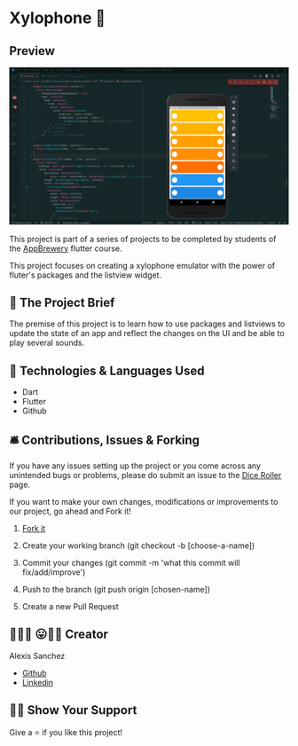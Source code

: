 
# Xylophone 🎹

## Preview

![App Preview](./assets/app-preview.png)


This project is part of a series of projects to be completed by students of the [AppBrewery](https://www.appbrewery.co/p/flutter-development-bootcamp-with-dart) flutter course.

This project focuses on creating a xylophone emulator with the power of fluter's packages and the listview widget.

## 🧮 The Project Brief

The premise of this project is to learn how to use packages and listviews to update the state of an app and reflect the changes on the UI and be able to play several sounds.

## 🧬 Technologies & Languages Used

- Dart
- Flutter
- Github

## 🛎️ Contributions, Issues & Forking

If you have any issues setting up the project or you come across any unintended bugs or problems, please do submit an issue to the [Dice Roller](https://github.com/Psiale/xylophone-flutter/issues) page.

If you want to make your own changes, modifications or improvements to our project, go ahead and Fork it!
1. [Fork it](https://github.com/Psiale/xylophone-flutter/fork)

2. Create your working branch (git checkout -b [choose-a-name])

3. Commit your changes (git commit -m 'what this commit will fix/add/improve')
4. Push to the branch (git push origin [chosen-name])
5. Create a new Pull Request

## 🤟🏽😄 😛🤙🏾  Creator

Alexis Sanchez 
- [Github](https://github.com/Psiale)
- [Linkedin](https://www.linkedin.com/in/alexis-sanchez-dev/)

## 🙌🏾 Show Your Support

Give a ⭐️ if you like this project!

